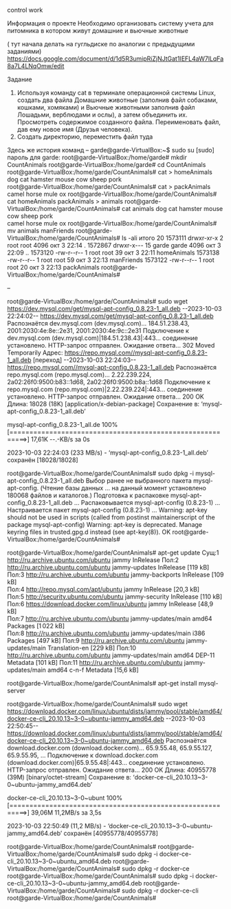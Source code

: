 control work

Информация о проекте
Необходимо организовать систему учета для питомника в котором живут
домашние и вьючные животные

( тут начала делать на гугльдиске по аналогии с предыдущими заданиями)
https://docs.google.com/document/d/1d5R3umipRiZjNJtGat1IEFL4aW7lLqFa8a7L4LNqOmw/edit


Задание
1. Используя команду cat в терминале операционной системы Linux, создать
два файла Домашние животные (заполнив файл собаками, кошками,
хомяками) и Вьючные животными заполнив файл Лошадьми, верблюдами и
ослы), а затем объединить их. Просмотреть содержимое созданного файла.
Переименовать файл, дав ему новое имя (Друзья человека).
2. Создать директорию, переместить файл туда

Здесь же история команд
–
garde@garde-VirtualBox:~$ sudo su
[sudo] пароль для garde:
root@garde-VirtualBox:/home/garde# mkdir CountAnimals
root@garde-VirtualBox:/home/garde# cd CountAnimals
root@garde-VirtualBox:/home/garde/CountAnimals# cat > homeAnimals
dog
cat
hamster
mouse
cow
sheep
pork
\
root@garde-VirtualBox:/home/garde/CountAnimals# cat > packAnimals
camel
horse
mule
ox
root@garde-VirtualBox:/home/garde/CountAnimals# cat homeAnimals packAnimals > animals
root@garde-VirtualBox:/home/garde/CountAnimals# cat animals
dog
cat
hamster
mouse
cow
sheep
pork
\
camel
horse
mule
ox
root@garde-VirtualBox:/home/garde/CountAnimals# mv animals manFriends
root@garde-VirtualBox:/home/garde/CountAnimals# ls -ali
итого 20
1573111 drwxr-xr-x  2 root  root  4096 окт  3 22:14 .
1572867 drwxr-x--- 15 garde garde 4096 окт  3 22:09 ..
1573120 -rw-r--r--  1 root  root	39 окт  3 22:11 homeAnimals
1573138 -rw-r--r--  1 root  root	59 окт  3 22:13 manFriends
1573122 -rw-r--r--  1 root  root	20 окт  3 22:13 packAnimals
root@garde-VirtualBox:/home/garde/CountAnimals#

–

root@garde-VirtualBox:/home/garde/CountAnimals# sudo wget https://dev.mysql.com/get/mysql-apt-config_0.8.23-1_all.deb
--2023-10-03 22:24:02--  https://dev.mysql.com/get/mysql-apt-config_0.8.23-1_all.deb
Распознаётся dev.mysql.com (dev.mysql.com)… 184.51.238.43, 2001:2030:4e:8e::2e31, 2001:2030:4e:9c::2e31
Подключение к dev.mysql.com (dev.mysql.com)|184.51.238.43|:443... соединение установлено.
HTTP-запрос отправлен. Ожидание ответа… 302 Moved Temporarily
Адрес: https://repo.mysql.com//mysql-apt-config_0.8.23-1_all.deb [переход]
--2023-10-03 22:24:03--  https://repo.mysql.com//mysql-apt-config_0.8.23-1_all.deb
Распознаётся repo.mysql.com (repo.mysql.com)… 2.22.239.224, 2a02:26f0:9500:b83::1d68, 2a02:26f0:9500:b8a::1d68
Подключение к repo.mysql.com (repo.mysql.com)|2.22.239.224|:443... соединение установлено.
HTTP-запрос отправлен. Ожидание ответа… 200 OK
Длина: 18028 (18K) [application/x-debian-package]
Сохранение в: ‘mysql-apt-config_0.8.23-1_all.deb’

mysql-apt-config_0.8.23-1_all.de 100%[==========================================================>]  17,61K  --.-KB/s	за 0s 	 

2023-10-03 22:24:03 (233 MB/s) - ‘mysql-apt-config_0.8.23-1_all.deb’ сохранён [18028/18028]

root@garde-VirtualBox:/home/garde/CountAnimals# sudo dpkg -i mysql-apt-config_0.8.23-1_all.deb
Выбор ранее не выбранного пакета mysql-apt-config.
(Чтение базы данных … на данный момент установлено 180068 файлов и каталогов.)
Подготовка к распаковке mysql-apt-config_0.8.23-1_all.deb …
Распаковывается mysql-apt-config (0.8.23-1) …
Настраивается пакет mysql-apt-config (0.8.23-1) …
Warning: apt-key should not be used in scripts (called from postinst maintainerscript of the package mysql-apt-config)
Warning: apt-key is deprecated. Manage keyring files in trusted.gpg.d instead (see apt-key(8)).
OK
root@garde-VirtualBox:/home/garde/CountAnimals#


root@garde-VirtualBox:/home/garde/CountAnimals# apt-get update
Сущ:1 http://ru.archive.ubuntu.com/ubuntu jammy InRelease
Пол:2 http://ru.archive.ubuntu.com/ubuntu jammy-updates InRelease [119 kB]                                                    	 
Пол:3 http://ru.archive.ubuntu.com/ubuntu jammy-backports InRelease [109 kB]                                                  	 
Пол:4 http://repo.mysql.com/apt/ubuntu jammy InRelease [20,3 kB]                                                              	 
Пол:5 http://security.ubuntu.com/ubuntu jammy-security InRelease [110 kB]                                                     	 
Пол:6 https://download.docker.com/linux/ubuntu jammy InRelease [48,9 kB]                                            	 
Пол:7 http://ru.archive.ubuntu.com/ubuntu jammy-updates/main amd64 Packages [1 022 kB]   	 
Пол:8 http://ru.archive.ubuntu.com/ubuntu jammy-updates/main i386 Packages [497 kB]
Пол:9 http://ru.archive.ubuntu.com/ubuntu jammy-updates/main Translation-en [229 kB]
Пол:10 http://ru.archive.ubuntu.com/ubuntu jammy-updates/main amd64 DEP-11 Metadata [101 kB]
Пол:11 http://ru.archive.ubuntu.com/ubuntu jammy-updates/main amd64 c-n-f Metadata [15,6 kB]



root@garde-VirtualBox:/home/garde/CountAnimals# apt-get install mysql-server

root@garde-VirtualBox:/home/garde/CountAnimals# sudo wget https://download.docker.com/linux/ubuntu/dists/jammy/pool/stable/amd64/docker-ce-cli_20.10.13~3-0~ubuntu-jammy_amd64.deb
--2023-10-03 22:50:45--  https://download.docker.com/linux/ubuntu/dists/jammy/pool/stable/amd64/docker-ce-cli_20.10.13~3-0~ubuntu-jammy_amd64.deb
Распознаётся download.docker.com (download.docker.com)… 65.9.55.48, 65.9.55.127, 65.9.55.95, ...
Подключение к download.docker.com (download.docker.com)|65.9.55.48|:443... соединение установлено.
HTTP-запрос отправлен. Ожидание ответа… 200 OK
Длина: 40955778 (39M) [binary/octet-stream]
Сохранение в: ‘docker-ce-cli_20.10.13~3-0~ubuntu-jammy_amd64.deb’

docker-ce-cli_20.10.13~3-0~ubunt 100%[==========================================================>]  39,06M  11,2MB/s	за 3,5s    

2023-10-03 22:50:49 (11,2 MB/s) - ‘docker-ce-cli_20.10.13~3-0~ubuntu-jammy_amd64.deb’ сохранён [40955778/40955778]

root@garde-VirtualBox:/home/garde/CountAnimals#
root@garde-VirtualBox:/home/garde/CountAnimals# sudo dpkg -i docker-ce-cli_20.10.13~3-0~ubuntu_amd64.deb
root@garde-VirtualBox:/home/garde/CountAnimals# sudo dpkg -r docker-ce
root@garde-VirtualBox:/home/garde/CountAnimals# sudo dpkg -i docker-ce-cli_20.10.13~3-0~ubuntu-jammy_amd64.deb
root@garde-VirtualBox:/home/garde/CountAnimals# sudo dpkg -r docker-ce-cli
root@garde-VirtualBox:/home/garde/CountAnimals# 

